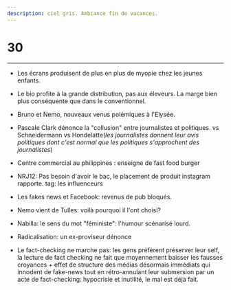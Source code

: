 ```yaml
---
description: ciel gris. Ambiance fin de vacances.
---
```


# 30

---

* Les écrans produisent de plus en plus de myopie chez les jeunes enfants.

* Le bio profite à la grande distribution, pas aux éleveurs. La marge bien plus conséquente que dans le conventionnel.

* Bruno et Nemo, nouveaux venus polémiques à l'Elysée.

* Pascale Clark dénonce la "collusion" entre journalistes et politiques. vs Schneidermann vs Hondelatte\(_les journalistes donnent leur avis politiques dont c'est normal que les politiques s'approchent des journalistes_\)

* Centre commercial au philippines : enseigne de fast food burger

* NRJ12: Pas besoin d'avoir le bac, le placement de produit instagram rapporte. tag: les influenceurs

* Les fakes news et Facebook: revenus de pub bloqués.

* Nemo vient de Tulles: voilà pourquoi il l'ont choisi?

* Nabilla: le sens du mot "féministe": l'humour scénarisé lourd.

* Radicalisation: un ex-proviseur dénonce

* Le fact-checking ne marche pas: les gens préfèrent préserver leur self, la lecture de fact checking ne fait que moyennement baisser les fausses croyances + effet de structure des médias désormais immédiats qui innodent de fake-news tout en rétro-annulant leur submersion par un acte de fact-checking: hypocrisie et inutilité, le mal est déjà fait.



